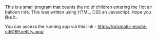 This is a small program that counts the no of children entering the Hot air balloon ride. 
This was written using HTML, CSS an Javascript. Hope you like it.

You can access the running app via this link - https://prismatic-mochi-cd6189.netlify.app/

